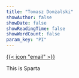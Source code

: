 ```yaml
---
title: "Tomasz Domżalski"
showAuthor: false
showDate: false
showReadingTime: false
showWordCount: false
param_key: "PI"
---
```


[{{< icon "email" >}}](mailto:tomdom@gumed.edu.pl)

This is Sparta
